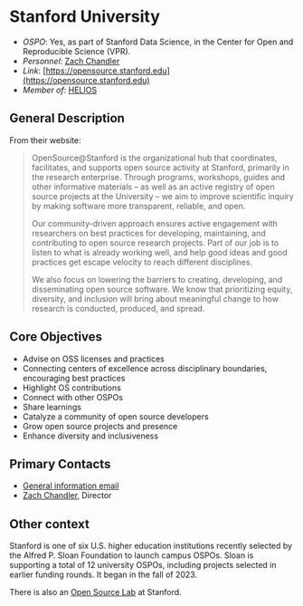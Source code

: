 # Stanford University

- *OSPO*: Yes, as part of Stanford Data Science, in the Center for Open and Reproducible Science (VPR).
- *Personnel*: [Zach Chandler](https://profiles.stanford.edu/zach-chandler)
- *Link*: [https://opensource.stanford.edu](https://opensource.stanford.edu)
- *Member of*: [HELIOS](https://www.heliosopen.org/members)

## General Description

From their website:

> OpenSource@Stanford is the organizational hub that coordinates, facilitates, and supports open source activity at Stanford, primarily in the research enterprise. Through programs, workshops, guides and other informative materials – as well as an active registry of open source projects at the University – we aim to improve scientific inquiry by making software more transparent, reliable, and open.
>
> Our community-driven approach ensures active engagement with researchers on best practices for developing, maintaining, and contributing to open source research projects. Part of our job is to listen to what is already working well, and help good ideas and good practices get escape velocity to reach different disciplines.
>
> We also focus on lowering the barriers to creating, developing, and disseminating open source software. We know that prioritizing equity, diversity, and inclusion will bring about meaningful change to how research is conducted, produced, and spread.

## Core Objectives

- Advise on OSS licenses and practices
- Connecting centers of excellence across disciplinary boundaries, encouraging best practices
- Highlight OS contributions
- Connect with other OSPOs
- Share learnings
- Catalyze a community of open source developers
- Grow open source projects and presence
- Enhance diversity and inclusiveness

## Primary Contacts

- [General information email](opensource-info@stanford.edu)
- [Zach Chandler](https://profiles.stanford.edu/zach-chandler), Director

## Other context

Stanford is one of six U.S. higher education institutions recently selected by the Alfred P. Sloan Foundation to launch campus OSPOs. Sloan is supporting a total of 12 university OSPOs, including projects selected in earlier funding rounds. It began in the fall of 2023.

There is also an [Open Source Lab](https://opensourcelab.stanford.edu/) at Stanford.
